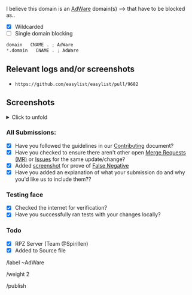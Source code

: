 I believe this domain is an [AdWare](https://mypdns.org/MypDNS/support/-/wikis/Adware) domain(s) --> that have to be blocked as..

- [X] Wildcarded
- [ ] Single domain blocking

```python
domain   CNAME . ; AdWare
*.domain   CNAME . ; AdWare
```

## Relevant logs and/or screenshots
- `https://github.com/easylist/easylist/pull/9682`

## Screenshots
<details><summary>Click to unfold</summary>

![Screenshot](https://user-images.githubusercontent.com/65717387/141348959-a530ccb4-9aef-47bf-bdcf-e0036252fc3c.png)

![Screenshot](https://user-images.githubusercontent.com/65717387/141349460-ca039c09-1138-478f-8bc4-402c6ee0f496.png)

![Screenshot](https://user-images.githubusercontent.com/65717387/141349483-8a799116-98ae-4420-8d78-d3a42da29eb8.png)

</details>

### All Submissions:
- [X] Have you followed the guidelines in our [Contributing](CONTRIBUTING.md)
	  document?
- [x] Have you checked to ensure there aren't other open
      [Merge Requests (MR)](../merge_requests) or [Issues](../issues) for the
      same update/change?
- [X] Added [screenshot](https://mypdns.org/MypDNS/support/-/wikis/Screenshot)
	  for prove of [False Negative](https://mypdns.org/MypDNS/support/-/wikis/False-Negative)
- [X] Have you added an explanation of what your submission do and why you'd
	  like us to include them??

### Testing face
- [X] Checked the internet for verification?
- [X] Have you successfully ran tests with your changes locally?

### Todo
- [X] RPZ Server (Team @Spirillen)
- [X] Added to Source file

/label ~AdWare

/weight 2

/publish
